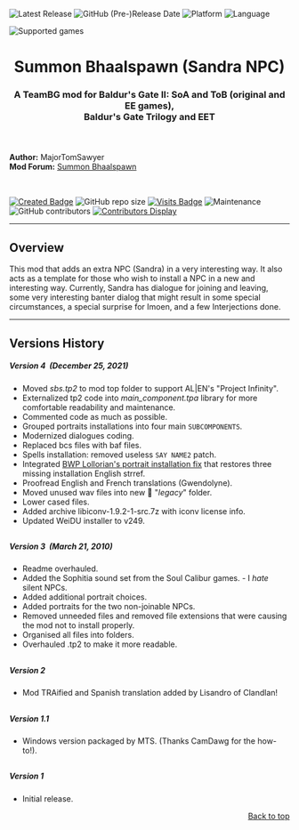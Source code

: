 ![Latest Release](https://img.shields.io/github/v/release/GwendolyneFreddy/Summon_Bhaalspawn?include_prereleases&color=darkred)<a name="top" id="top"> </a>
![GitHub (Pre-)Release Date](https://img.shields.io/github/release-date-pre/GwendolyneFreddy/Summon_Bhaalspawn?color=gold)
![Platform](https://img.shields.io/static/v1?label=platform&message=windows%20%7C%20macOS%20%7C%20linux%20%7C%20Project%20Infinity&color=informational)
![Language](https://img.shields.io/static/v1?label=language&message=English%20%7C%20French%20%7C%20Spanish&color=limegreen)

![Supported games](https://img.shields.io/static/v1?label=supported%20games&message=BGII:ToB%20%7C%20BGT%20%7C%20BG2%3AEE%20%7C%20EET&color=dodgerblue)

<div align="center"><h1></a>Summon Bhaalspawn (Sandra NPC)</h1>

<h3>A TeamBG mod for Baldur's Gate II: SoA and ToB (original and EE games),<br>
Baldur's Gate Trilogy and EET<h3>

</div><br>


**Author:** MajorTomSawyer  
**Mod Forum:** <a href="http://www.baldursgatemods.com/forums/index.php?topic=5154.0">Summon Bhaalspawn</a><br><br>

## 

[![Created Badge](https://badges.pufler.dev/created/GwendolyneFreddy/Summon_Bhaalspawn?style=plastic)](https://badges.pufler.dev)
![GitHub repo size](https://img.shields.io/github/repo-size/GwendolyneFreddy/Summon_Bhaalspawn?style=plastic)
[![Visits Badge](https://badges.pufler.dev/visits/GwendolyneFreddy/Summon_Bhaalspawn?color=cyan&style=plastic)](https://badges.pufler.dev) 
![Maintenance](https://img.shields.io/static/v1?label=maintained%3F&message=yes&color=greenlight&style=plastic)
![GitHub contributors](https://img.shields.io/github/contributors/GwendolyneFreddy/Summon_Bhaalspawn?color=blueviolet&style=plastic) [![Contributors Display](https://badges.pufler.dev/contributors/GwendolyneFreddy/Summon_Bhaalspawn?size=30&padding=5&bots=true)](https://badges.pufler.dev)


<hr>


## <a name="intro" id="intro"></a>Overview

This mod that adds an extra NPC (Sandra) in a very interesting way.  It also acts as a template for those who wish to install a NPC in a new and interesting way.  Currently, Sandra has dialogue for joining and leaving, some very interesting banter dialog that might result in some special circumstances, a special surprise for Imoen, and a few Interjections done.


<hr>


## <a name="versions" id="versions"></a>Versions History

##### Version 4 &nbsp;(December 25, 2021)

- Moved *sbs.tp2* to mod top folder to support AL|EN's "Project Infinity".
- Externalized tp2 code into *main_component.tpa* library for more comfortable readability and maintenance.
- Commented code as much as possible.
- Grouped portraits installations into four main `SUBCOMPONENTS`.
- Modernized dialogues coding.
- Replaced bcs files with baf files.
- Spells installation: removed useless `SAY NAME2` patch.
- Integrated <a href="http://www.shsforums.net/topic/42220-fixes-for-the-big-fixpack/page-12#entry485886">BWP Lollorian's portrait installation fix</a> that restores three missing installation English strref.
- Proofread English and French translations (Gwendolyne).
- Moved unused wav files into new :file_folder: "*legacy*" folder.
- Lower cased files.
- Added archive libiconv-1.9.2-1-src.7z with iconv license info.
- Updated WeiDU installer to v249.

## 

##### Version 3 &nbsp;(March 21, 2010)

- Readme overhauled.
- Added the Sophitia sound set from the Soul Calibur games. - I *hate* silent NPCs.
- Added additional portrait choices.
- Added portraits for the two non-joinable NPCs.
- Removed unneeded files and removed file extensions that were causing the mod not to install properly.
- Organised all files into folders.
- Overhauled .tp2 to make it more readable.

## 

##### Version 2

- Mod TRAified and Spanish translation added by Lisandro of Clandlan!

## 

##### Version 1.1

- Windows version packaged by MTS. (Thanks CamDawg for the how-to!).

## 

##### Version 1

- Initial release.
<div align="right"><a href="#top">Back to top</a></div>
